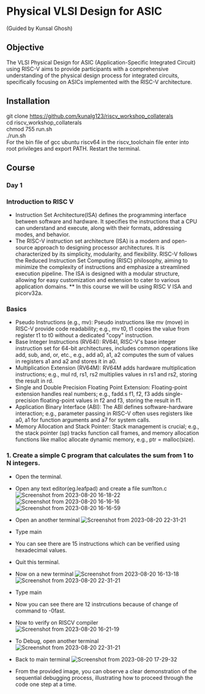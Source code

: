 # Physical VLSI Design for ASIC
(Guided by Kunsal Ghosh)

## Objective

The VLSI Physical Design for ASIC (Application-Specific Integrated Circuit) using RISC-V aims to provide participants with a comprehensive understanding of the physical design process for integrated circuits, specifically focusing on ASICs implemented with the RISC-V architecture. 

## Installation

git clone https://github.com/kunalg123/riscv_workshop_collaterals  
cd riscv_workshop_collaterals  
chmod 755 run.sh  
./run.sh  
For the bin file of gcc ubuntu riscv64 in the riscv_toolchain file enter into root privileges and export PATH. 
Restart the terminal.

## Course

### Day 1

### Introduction to RISC V

* Instruction Set Architecture(ISA) defines the programming interface between software and hardware. It specifies the instructions that a CPU can understand and execute, along with their formats, addressing modes, and behavior.  
* The RISC-V instruction set architecture (ISA) is a modern and open-source approach to designing processor architectures. It is characterized by its simplicity, modularity, and flexibility. RISC-V follows the Reduced Instruction Set Computing (RISC) philosophy, aiming to minimize the complexity of instructions and emphasize a streamlined execution pipeline. The ISA is designed with a modular structure, allowing for easy customization and extension to cater to various application domains.
** In this course we will be using RISC V ISA and picorv32a.


### Basics  
* Pseudo Instructions (e.g., mv): Pseudo instructions like mv (move) in RISC-V provide code readability; e.g., mv t0, t1 copies the value from register t1 to t0 without a dedicated "copy" instruction.  
* Base Integer Instructions (RV64I): RV64I, RISC-V's base integer instruction set for 64-bit architectures, includes common operations like add, sub, and, or, etc., e.g., add a0, a1, a2 computes the sum of values in registers a1 and a2 and stores it in a0.  
* Multiplication Extension (RV64M): RV64M adds hardware multiplication instructions; e.g., mul rd, rs1, rs2 multiplies values in rs1 and rs2, storing the result in rd.  
* Single and Double Precision Floating Point Extension: Floating-point extension handles real numbers; e.g., fadd.s f1, f2, f3 adds single-precision floating-point values in f2 and f3, storing the result in f1.
* Application Binary Interface (ABI): The ABI defines software-hardware interaction; e.g., parameter passing in RISC-V often uses registers like a0, a1 for function arguments and a7 for system calls.  
* Memory Allocation and Stack Pointer: Stack management is crucial; e.g., the stack pointer (sp) tracks function call frames, and memory allocation functions like malloc allocate dynamic memory, e.g., ptr = malloc(size).  

### 1. Create a simple C program that calculates the sum from 1 to N integers.  
* Open the terminal.
* Open any text editor(eg.leafpad) and create a file sum1ton.c 
![Screenshot from 2023-08-20 16-18-22](https://github.com/lalithlochanr/pes_asic_class/assets/108328466/b8b9d236-6cff-4674-99ed-1574a3a358b1)
![Screenshot from 2023-08-20 16-16-16](https://github.com/lalithlochanr/pes_asic_class/assets/108328466/1e03ac92-d965-4ea1-998d-2e1854b3713b)
![Screenshot from 2023-08-20 16-16-59](https://github.com/lalithlochanr/pes_asic_class/assets/108328466/75ef4f0b-9152-4b34-8e68-f6c64e300a67)
* Open an another terminal
![Screenshot from 2023-08-20 22-31-21](https://github.com/lalithlochanr/pes_asic_class/assets/108328466/5d056956-c19d-4e96-9e36-9fef38ef60fb)
* Type main
* You can see there are 15 instructions which can be verified using hexadecimal values.
* Quit this terminal.

* Now on a new terminal
![Screenshot from 2023-08-20 16-13-18](https://github.com/lalithlochanr/pes_asic_class/assets/108328466/64be52ef-731a-434e-9c03-0aa98bd1878b)  
![Screenshot from 2023-08-20 22-31-21](https://github.com/lalithlochanr/pes_asic_class/assets/108328466/39c1b559-a03a-49da-bfae-b692228417d6)
* Type main
* Now you can see there are 12 instrcutions because of change of command to -0fast.

* Now to verify on RISCV compiler
  ![Screenshot from 2023-08-20 16-21-19](https://github.com/lalithlochanr/pes_asic_class/assets/108328466/8e9d3334-7030-4749-a193-f4fbe5421678)
* To Debug, open another terminal
![Screenshot from 2023-08-20 22-31-21](https://github.com/lalithlochanr/pes_asic_class/assets/108328466/7e29b270-e2d9-4172-a0a5-eaf7a7dd101f)
* Back to main terminal
  ![Screenshot from 2023-08-20 17-29-32](https://github.com/lalithlochanr/pes_asic_class/assets/108328466/e14d2bf9-4e95-431e-b9e5-5da654346bf9)
* From the provided image, you can observe a clear demonstration of the sequential debugging process, illustrating how to proceed through the code one step at a time.

